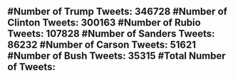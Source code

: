 #Number of Trump Tweets: 346728
#Number of Clinton Tweets: 300163
#Number of Rubio Tweets: 107828
#Number of Sanders Tweets: 86232
#Number of Carson Tweets: 51621
#Number of Bush Tweets: 35315
#Total Number of Tweets:  
---
